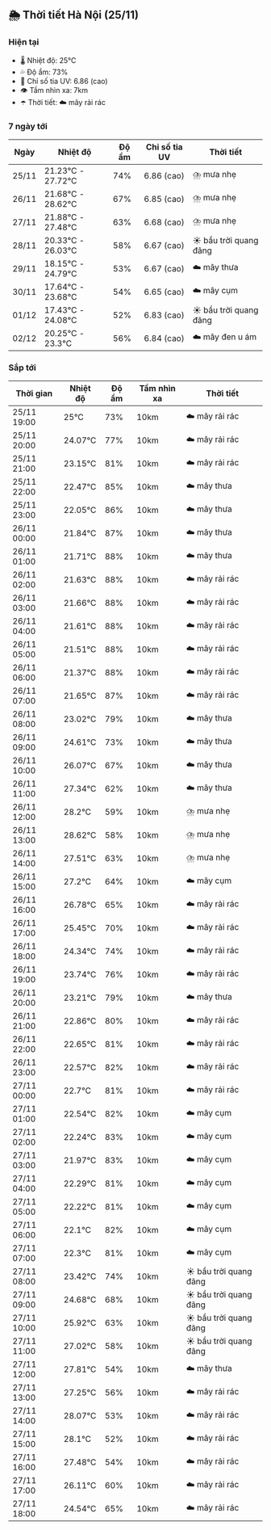 ## 🌦️ Thời tiết Hà Nội (25/11)

### Hiện tại

- 🌡️ Nhiệt độ: 25℃
- 💦 Độ ẩm: 73%
- 🌟 Chỉ số tia UV: 6.86 (cao)
- 👁️ Tầm nhìn xa: 7km
- ☂️ Thời tiết: ☁️ mây rải rác

### 7 ngày tới

| Ngày | Nhiệt độ | Độ ẩm | Chỉ số tia UV | Thời tiết |
| --- | --- | --- | --- | --- |
| 25/11 | 21.23℃ - 27.72℃ | 74% | 6.86 (cao) | ⛈️ mưa nhẹ |
| 26/11 | 21.68℃ - 28.62℃ | 67% | 6.85 (cao) | ⛈️ mưa nhẹ |
| 27/11 | 21.88℃ - 27.48℃ | 63% | 6.68 (cao) | ⛈️ mưa nhẹ |
| 28/11 | 20.33℃ - 26.03℃ | 58% | 6.67 (cao) | ☀️ bầu trời quang đãng |
| 29/11 | 18.15℃ - 24.79℃ | 53% | 6.67 (cao) | ☁️ mây thưa |
| 30/11 | 17.64℃ - 23.68℃ | 54% | 6.65 (cao) | ☁️ mây cụm |
| 01/12 | 17.43℃ - 24.08℃ | 52% | 6.83 (cao) | ☀️ bầu trời quang đãng |
| 02/12 | 20.25℃ - 23.3℃ | 56% | 6.84 (cao) | ☁️ mây đen u ám |

### Sắp tới

| Thời gian | Nhiệt độ | Độ ẩm | Tầm nhìn xa | Thời tiết |
| --- | --- | --- | --- | --- |
| 25/11 19:00 | 25℃ | 73% | 10km | ☁️ mây rải rác |
| 25/11 20:00 | 24.07℃ | 77% | 10km | ☁️ mây rải rác |
| 25/11 21:00 | 23.15℃ | 81% | 10km | ☁️ mây rải rác |
| 25/11 22:00 | 22.47℃ | 85% | 10km | ☁️ mây thưa |
| 25/11 23:00 | 22.05℃ | 86% | 10km | ☁️ mây thưa |
| 26/11 00:00 | 21.84℃ | 87% | 10km | ☁️ mây thưa |
| 26/11 01:00 | 21.71℃ | 88% | 10km | ☁️ mây thưa |
| 26/11 02:00 | 21.63℃ | 88% | 10km | ☁️ mây rải rác |
| 26/11 03:00 | 21.66℃ | 88% | 10km | ☁️ mây rải rác |
| 26/11 04:00 | 21.61℃ | 88% | 10km | ☁️ mây rải rác |
| 26/11 05:00 | 21.51℃ | 88% | 10km | ☁️ mây rải rác |
| 26/11 06:00 | 21.37℃ | 88% | 10km | ☁️ mây rải rác |
| 26/11 07:00 | 21.65℃ | 87% | 10km | ☁️ mây rải rác |
| 26/11 08:00 | 23.02℃ | 79% | 10km | ☁️ mây thưa |
| 26/11 09:00 | 24.61℃ | 73% | 10km | ☁️ mây thưa |
| 26/11 10:00 | 26.07℃ | 67% | 10km | ☁️ mây thưa |
| 26/11 11:00 | 27.34℃ | 62% | 10km | ☁️ mây thưa |
| 26/11 12:00 | 28.2℃ | 59% | 10km | ⛈️ mưa nhẹ |
| 26/11 13:00 | 28.62℃ | 58% | 10km | ⛈️ mưa nhẹ |
| 26/11 14:00 | 27.51℃ | 63% | 10km | ⛈️ mưa nhẹ |
| 26/11 15:00 | 27.2℃ | 64% | 10km | ☁️ mây cụm |
| 26/11 16:00 | 26.78℃ | 65% | 10km | ☁️ mây rải rác |
| 26/11 17:00 | 25.45℃ | 70% | 10km | ☁️ mây rải rác |
| 26/11 18:00 | 24.34℃ | 74% | 10km | ☁️ mây rải rác |
| 26/11 19:00 | 23.74℃ | 76% | 10km | ☁️ mây rải rác |
| 26/11 20:00 | 23.21℃ | 79% | 10km | ☁️ mây thưa |
| 26/11 21:00 | 22.86℃ | 80% | 10km | ☁️ mây rải rác |
| 26/11 22:00 | 22.65℃ | 81% | 10km | ☁️ mây rải rác |
| 26/11 23:00 | 22.57℃ | 82% | 10km | ☁️ mây rải rác |
| 27/11 00:00 | 22.7℃ | 81% | 10km | ☁️ mây rải rác |
| 27/11 01:00 | 22.54℃ | 82% | 10km | ☁️ mây cụm |
| 27/11 02:00 | 22.24℃ | 83% | 10km | ☁️ mây cụm |
| 27/11 03:00 | 21.97℃ | 83% | 10km | ☁️ mây cụm |
| 27/11 04:00 | 22.29℃ | 81% | 10km | ☁️ mây cụm |
| 27/11 05:00 | 22.22℃ | 81% | 10km | ☁️ mây cụm |
| 27/11 06:00 | 22.1℃ | 82% | 10km | ☁️ mây cụm |
| 27/11 07:00 | 22.3℃ | 81% | 10km | ☁️ mây cụm |
| 27/11 08:00 | 23.42℃ | 74% | 10km | ☀️ bầu trời quang đãng |
| 27/11 09:00 | 24.68℃ | 68% | 10km | ☀️ bầu trời quang đãng |
| 27/11 10:00 | 25.92℃ | 63% | 10km | ☀️ bầu trời quang đãng |
| 27/11 11:00 | 27.02℃ | 58% | 10km | ☀️ bầu trời quang đãng |
| 27/11 12:00 | 27.81℃ | 54% | 10km | ☁️ mây thưa |
| 27/11 13:00 | 27.25℃ | 56% | 10km | ☁️ mây rải rác |
| 27/11 14:00 | 28.07℃ | 53% | 10km | ☁️ mây rải rác |
| 27/11 15:00 | 28.1℃ | 52% | 10km | ☁️ mây rải rác |
| 27/11 16:00 | 27.48℃ | 54% | 10km | ☁️ mây rải rác |
| 27/11 17:00 | 26.11℃ | 60% | 10km | ☁️ mây rải rác |
| 27/11 18:00 | 24.54℃ | 65% | 10km | ☁️ mây rải rác |
